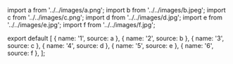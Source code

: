 import a from '../../images/a.png';
import b from '../../images/b.jpeg';
import c from '../../images/c.png';
import d from '../../images/d.jpg';
import e from '../../images/e.jpg';
import f from '../../images/f.jpg';


export default [
  { name: '1', source: a },
  { name: '2', source: b },
  { name: '3', source: c },
  { name: '4', source: d },
  { name: '5', source: e },
  { name: '6', source: f },
];